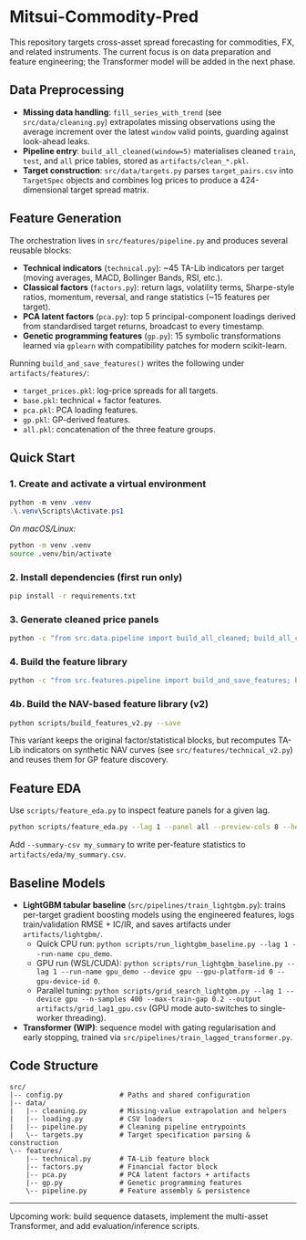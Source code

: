 # Mitsui-Commodity-Pred

This repository targets cross-asset spread forecasting for commodities, FX, and related instruments. The current focus is on data preparation and feature engineering; the Transformer model will be added in the next phase.

## Data Preprocessing
- **Missing data handling**: `fill_series_with_trend` (see `src/data/cleaning.py`) extrapolates missing observations using the average increment over the latest `window` valid points, guarding against look-ahead leaks.
- **Pipeline entry**: `build_all_cleaned(window=5)` materialises cleaned `train`, `test`, and `all` price tables, stored as `artifacts/clean_*.pkl`.
- **Target construction**: `src/data/targets.py` parses `target_pairs.csv` into `TargetSpec` objects and combines log prices to produce a 424-dimensional target spread matrix.

## Feature Generation
The orchestration lives in `src/features/pipeline.py` and produces several reusable blocks:
- **Technical indicators** (`technical.py`): ~45 TA-Lib indicators per target (moving averages, MACD, Bollinger Bands, RSI, etc.).
- **Classical factors** (`factors.py`): return lags, volatility terms, Sharpe-style ratios, momentum, reversal, and range statistics (~15 features per target).
- **PCA latent factors** (`pca.py`): top 5 principal-component loadings derived from standardised target returns, broadcast to every timestamp.
- **Genetic programming features** (`gp.py`): 15 symbolic transformations learned via `gplearn` with compatibility patches for modern scikit-learn.

Running `build_and_save_features()` writes the following under `artifacts/features/`:
- `target_prices.pkl`: log-price spreads for all targets.
- `base.pkl`: technical + factor features.
- `pca.pkl`: PCA loading features.
- `gp.pkl`: GP-derived features.
- `all.pkl`: concatenation of the three feature groups.

## Quick Start

### 1. Create and activate a virtual environment
```powershell
python -m venv .venv
.\.venv\Scripts\Activate.ps1
```
_On macOS/Linux:_
```bash
python -m venv .venv
source .venv/bin/activate
```

### 2. Install dependencies (first run only)
```bash
pip install -r requirements.txt
```

### 3. Generate cleaned price panels
```bash
python -c "from src.data.pipeline import build_all_cleaned; build_all_cleaned(window=5)"
```

### 4. Build the feature library
```bash
python -c "from src.features.pipeline import build_and_save_features; build_and_save_features()"
```

### 4b. Build the NAV-based feature library (v2)
```bash
python scripts/build_features_v2.py --save
```
This variant keeps the original factor/statistical blocks, but recomputes TA-Lib indicators on synthetic NAV curves (see `src/features/technical_v2.py`) and reuses them for GP feature discovery.

## Feature EDA
Use `scripts/feature_eda.py` to inspect feature panels for a given lag.
```bash
python scripts/feature_eda.py --lag 1 --panel all --preview-cols 8 --head 5
```
Add `--summary-csv my_summary` to write per-feature statistics to `artifacts/eda/my_summary.csv`.

## Baseline Models
- **LightGBM tabular baseline** (`src/pipelines/train_lightgbm.py`): trains per-target gradient boosting models using the engineered features, logs train/validation RMSE + IC/IR, and saves artifacts under `artifacts/lightgbm/`.
  - Quick CPU run: `python scripts/run_lightgbm_baseline.py --lag 1 --run-name cpu_demo`.
  - GPU run (WSL/CUDA): `python scripts/run_lightgbm_baseline.py --lag 1 --run-name gpu_demo --device gpu --gpu-platform-id 0 --gpu-device-id 0`.
  - Parallel tuning: `python scripts/grid_search_lightgbm.py --lag 1 --device gpu --n-samples 400 --max-train-gap 0.2 --output artifacts/grid_lag1_gpu.csv` (GPU mode auto-switches to single-worker threading).
- **Transformer (WIP)**: sequence model with gating regularisation and early stopping, trained via `src/pipelines/train_lagged_transformer.py`.

## Code Structure
```
src/
|-- config.py              # Paths and shared configuration
|-- data/
|   |-- cleaning.py        # Missing-value extrapolation and helpers
|   |-- loading.py         # CSV loaders
|   |-- pipeline.py        # Cleaning pipeline entrypoints
|   \-- targets.py         # Target specification parsing & construction
\-- features/
    |-- technical.py       # TA-Lib feature block
    |-- factors.py         # Financial factor block
    |-- pca.py             # PCA latent factors + artifacts
    |-- gp.py              # Genetic programming features
    \-- pipeline.py        # Feature assembly & persistence
```

---
Upcoming work: build sequence datasets, implement the multi-asset Transformer, and add evaluation/inference scripts.
